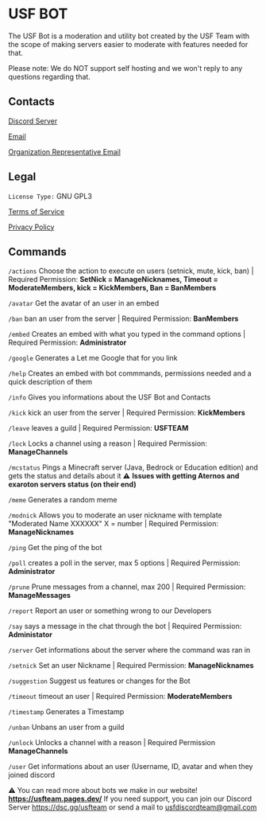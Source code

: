 # USF BOT
The USF Bot is a moderation and utility bot created by the USF Team with the scope of making servers easier to moderate with features needed for that.

Please note: We do NOT support self hosting and we won't reply to any questions regarding that.

## Contacts
[Discord Server](https://dsc.gg/usfteam)

[Email](mailto:usfdiscordteam@gmail.com)

[Organization Representative Email](mailto:robertbelotti06@gmail.com)

## Legal
`License Type:` GNU GPL3

[Terms of Service](https://github.com/USF-Team/USFBOT/blob/main/Terms.md)

[Privacy Policy](https://github.com/USF-Team/USFBOT/blob/main/Privacy.md)

## Commands

`/actions` Choose the action to execute on users (setnick, mute, kick, ban) | Required Permission: **SetNick = ManageNicknames, Timeout = ModerateMembers, kick = KickMembers, Ban = BanMembers**

`/avatar` Get the avatar of an user in an embed

`/ban` ban an user from the server | Required Permission: **BanMembers**

`/embed` Creates an embed with what you typed in the command options | Required Permission: **Administrator**

`/google` Generates a Let me Google that for you link

`/help` Creates an embed with bot commmands, permissions needed and a quick description of them

`/info` Gives you informations about the USF Bot and Contacts

`/kick` kick an user from the server | Required Permission: **KickMembers**

`/leave` leaves a guild | Required Permission: **USFTEAM**

`/lock` Locks a channel using a reason | Required Permission: **ManageChannels**

`/mcstatus` Pings a Minecraft server (Java, Bedrock or Education edition) and gets the status and details about it
⚠️ **Issues with getting Aternos and exaroton servers status (on their end)**

`/meme` Generates a random meme

`/modnick` Allows you to moderate an user nickname with template "Moderated Name XXXXXX" X = number | Required Permission: **ManageNicknames**

`/ping` Get the ping of the bot

`/poll` creates a poll in the server, max 5 options | Required Permission: **Administrator**

`/prune` Prune messages from a channel, max 200 | Required Permission: **ManageMessages**

`/report` Report an user or something wrong to our Developers

`/say` says a message in the chat through the bot | Required Permission: **Administator**

`/server` Get informations about the server where the command was ran in

`/setnick` Set an user Nickname | Required Permission: **ManageNicknames**

`/suggestion` Suggest us features or changes for the Bot

`/timeout` timeout an user | Required Permission: **ModerateMembers**

`/timestamp` Generates a Timestamp

`/unban` Unbans an user from a guild

`/unlock` Unlocks a channel with a reason | Required Permission **ManageChannels**

`/user` Get informations about an user (Username, ID, avatar and when they joined discord

⚠️ You can read more about bots we make in our website! **https://usfteam.pages.dev/**
If you need support, you can join our Discord Server https://dsc.gg/usfteam or send a mail to usfdiscordteam@gmail.com
